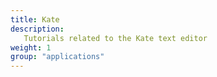 ```yaml
---
title: Kate
description:
   Tutorials related to the Kate text editor
weight: 1
group: "applications"
---
```


